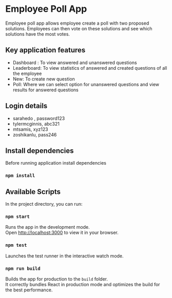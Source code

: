 # Employee Poll App

Employee poll app allows employee create a poll with two proposed solutions. Employees can then vote on these solutions and see which solutions have the most votes.

## Key application features

- Dashboard : To view answered and unanswered questions
- Leaderboard: To view statistics of answered and created questions of all the employee
- New: To create new question
- Poll: Where we can select option for unanswered questions and view results for answered questions

## Login details

- sarahedo , password123
- tylermcginnis, abc321
- mtsamis, xyz123
- zoshikanlu, pass246

## Install dependencies

Before running application install dependencies

### `npm install`

## Available Scripts

In the project directory, you can run:

### `npm start`

Runs the app in the development mode.\
Open [http://localhost:3000](http://localhost:3000) to view it in your browser.

### `npm test`

Launches the test runner in the interactive watch mode.

### `npm run build`

Builds the app for production to the `build` folder.\
It correctly bundles React in production mode and optimizes the build for the best performance.
